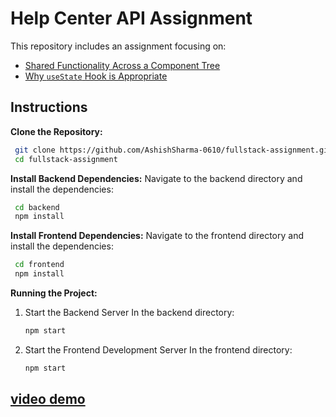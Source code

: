 # Help Center API Assignment
This repository includes an assignment focusing on:
- [Shared Functionality Across a Component Tree](./shared-functionality.md)
- [Why `useState` Hook is Appropriate](./useState-hook.md)

## Instructions

 **Clone the Repository:**
   ```bash
    git clone https://github.com/AshishSharma-0610/fullstack-assignment.git
    cd fullstack-assignment
   ```

 **Install Backend Dependencies:**
   Navigate to the backend directory and install the dependencies:
  ```bash
   cd backend
   npm install
  ```
 **Install Frontend Dependencies:**
   Navigate to the frontend directory and install the dependencies:
   ```bash
    cd frontend
    npm install
   ```

 **Running the Project:**
   1. Start the Backend Server
      In the backend directory:
      ```bash
      npm start
      ```
   2. Start the Frontend Development Server
      In the frontend directory:
      ```bash
      npm start
      ```

## [video demo](https://drive.google.com/file/d/1CKbJ3xOT09VhZr_ef9iTPO1sGWJQODjP/view?usp=sharing)







